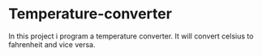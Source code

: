 # Temperature-converter
In this project i program a temperature converter. It will convert celsius to fahrenheit and vice versa. 
